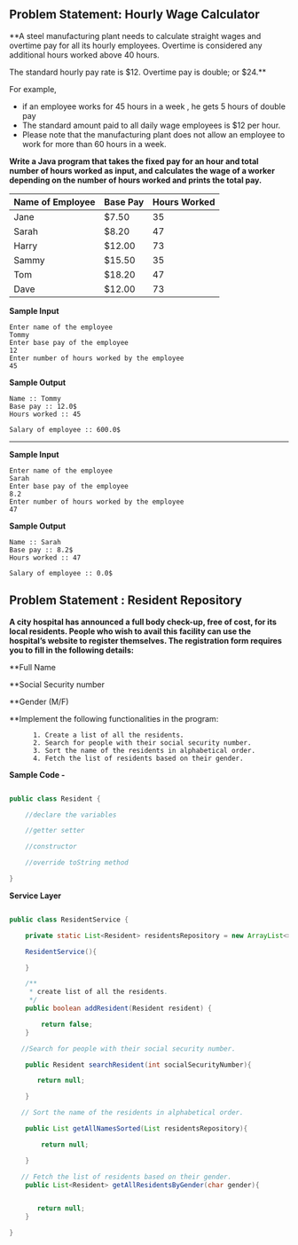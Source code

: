## Problem Statement: Hourly Wage Calculator

**A steel manufacturing plant needs to calculate straight wages and overtime pay for all its hourly employees. Overtime is considered any additional hours worked above 40 hours. ​

The standard hourly pay rate is $12. Overtime pay is double; or $24.**

For example, 
- if an employee works for 45 hours in a week , he gets 5 hours of double pay
- The standard amount paid to all daily wage employees is $12 per hour.
- Please note that the manufacturing plant does not allow an employee to work for more than 60 hours in a week.

**Write a Java program that takes the fixed pay for an hour and total number of hours worked as input, and calculates the wage of a worker depending on the number of hours worked and prints the total pay.**


|Name of Employee |  Base Pay | Hours Worked|
|------|-----|-----|
|Jane| $7.50 |35|
|Sarah|$8.20 | 47|
|Harry | $12.00 |73|
|Sammy  |$15.50 |35|
|Tom   |$18.20|47|
|Dave  | $12.00|73|

**Sample Input**

	Enter name of the employee
	Tommy
	Enter base pay of the employee
	12
	Enter number of hours worked by the employee
	45

**Sample Output**

	Name :: Tommy
	Base pay :: 12.0$
	Hours worked :: 45

	Salary of employee :: 600.0$
--------------------------------------------------------

**Sample Input**

	Enter name of the employee
	Sarah
	Enter base pay of the employee
	8.2
	Enter number of hours worked by the employee
	47

**Sample Output**

	Name :: Sarah
	Base pay :: 8.2$
	Hours worked :: 47

	Salary of employee :: 0.0$
	
## Problem Statement : Resident Repository

**A city hospital has announced a full body check-up, free of cost, for its local residents.
People who wish to avail this facility can use the hospital’s website to register themselves. 
The registration form requires you to fill in the following details:**

**Full Name  

**Social Security number

**Gender (M/F)     

**Implement the following functionalities in the program:


          1. Create a list of all the residents. 
          2. Search for people with their social security number.
          3. Sort the name of the residents in alphabetical order. 
          4. Fetch the list of residents based on their gender.

**Sample Code -**

```java

public class Resident {

    //declare the variables

    //getter setter

    //constructor

    //override toString method

}

```
**Service Layer**

```java

public class ResidentService {

    private static List<Resident> residentsRepository = new ArrayList<>();

    ResidentService(){

    }

    /**
     * create list of all the residents.
     */
    public boolean addResident(Resident resident) {

        return false;
    }

   //Search for people with their social security number.

    public Resident searchResident(int socialSecurityNumber){

       return null;

    }

   // Sort the name of the residents in alphabetical order.

    public List getAllNamesSorted(List residentsRepository){

        return null;

    }

   // Fetch the list of residents based on their gender.
    public List<Resident> getAllResidentsByGender(char gender){


       return null;
    }

}

```

